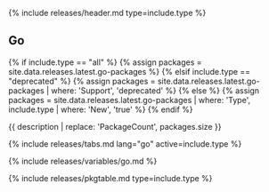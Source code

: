 {% include releases/header.md type=include.type %}

## Go

{% if include.type == "all" %}
  {% assign packages = site.data.releases.latest.go-packages %}
{% elsif include.type == "deprecated" %}
  {% assign packages = site.data.releases.latest.go-packages | where: 'Support', 'deprecated' %}
{% else %}
  {% assign packages = site.data.releases.latest.go-packages | where: 'Type', include.type | where: 'New', 'true' %}
{% endif %}

{{ description | replace: 'PackageCount', packages.size }}

{% include releases/tabs.md lang="go" active=include.type %}

{% include releases/variables/go.md %}

{% include releases/pkgtable.md type=include.type %}